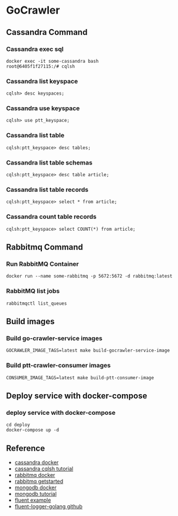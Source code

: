 
# GoCrawler
## Cassandra Command
### Cassandra exec sql
```
docker exec -it some-cassandra bash
root@6405f1f27115:/# cqlsh
```
### Cassandra list keyspace
```
cqlsh> desc keyspaces;
```
### Cassandra use keyspace
```
cqlsh> use ptt_keyspace;
```
### Cassandra list table
```
cqlsh:ptt_keyspace> desc tables;
```
### Cassandra list table schemas
```
cqlsh:ptt_keyspace> desc table article;
```
### Cassandra list table records
```
cqlsh:ptt_keyspace> select * from article;
```
### Cassandra count table records
```
cqlsh:ptt_keyspace> select COUNT(*) from article;
```
## Rabbitmq Command
### Run RabbitMQ Container
```
docker run --name some-rabbitmq -p 5672:5672 -d rabbitmq:latest
```
### RabbitMQ list jobs
```
rabbitmqctl list_queues
```
## Build images
### Build go-crawler-service images
```
GOCRAWLER_IMAGE_TAGS=latest make build-gocrawler-service-image
```

### Build ptt-crawler-consumer images
```
CONSUMER_IMAGE_TAGS=latest make build-ptt-consumer-image
```
## Deploy service with docker-compose
### deploy service with docker-compose
```
cd deploy
docker-compose up -d
```

## Reference
* [cassandra  docker](https://hub.docker.com/_/cassandra)
* [cassandra cqlsh tutorial](https://www.tutorialspoint.com/cassandra/cassandra_cqlsh.htm)
* [rabbitmq docker](https://hub.docker.com/_/rabbitmq)
* [rabbitmq getstarted](https://www.rabbitmq.com/getstarted.html)
* [mongodb docker](https://hub.docker.com/_/mongo)
* [mongodb tutorial](https://www.tutorialspoint.com/mongodb/index.htm)
* [fluent example](https://github.com/sean830314/service-tool-note/tree/master/fluentd)
* [fluent-logger-golang github](https://github.com/fluent/fluent-logger-golang)
